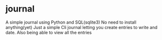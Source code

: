 # journal
A simple journal using Python and SQL(sqlite3)
No need to install anything(yet)
Just a simple Cli journal letting you create entries to write and date. Also being able to view all the entries 
